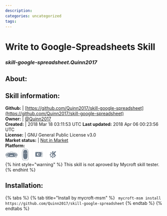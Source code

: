 ```yaml
--- 
description: 
categories: uncategorized   
tags:   
---
```


# Write to Google-Spreadsheets Skill  
### _skill-google-spreadsheet.Quinn2017_  
## About:  


## Skill information:  
**Github:** | [https://github.com/Quinn2017/skill-google-spreadsheet](https://github.com/Quinn2017/skill-google-spreadsheet)  
**Owner:** | [@Quinn2017](https://github.com/Quinn2017)  
**Created:** | 2018 Mar 18 03:11:53 UTC  **Last updated:** 2018 Apr 06 00:23:56 UTC  
**License:** | GNU General Public License v3.0  
**Market status:** | [Not in Market](https://market.mycroft.ai/skill/)  
**Platform:**  
 ![](../.gitbook/assets/mark-1-icon.png)  ![](../.gitbook/assets/mark-2-icon.png)  ![](../.gitbook/assets/picroft-icon.png)  ![](../.gitbook/assets/kde.png)   
{% hint style="warning" %}
This skill is not aproved by Mycroft skill tester.
{% endhint %}
    
## Installation:  
{% tabs %}
{% tab title="Install by mycroft-msm" %}
``` mycroft-msm install https://github.com/Quinn2017/skill-google-spreadsheet```
{% endtab %}
  {% endtabs %}
  